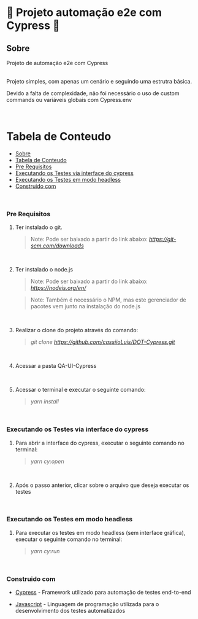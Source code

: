 # 🚀 Projeto automação e2e com Cypress 🚀

<a name="sobre"></a>

## Sobre

Projeto de automação e2e com Cypress <br><br>

Projeto simples, com apenas um cenário e seguindo uma estrutra básica. <br>

Devido a falta de complexidade, não foi necessário o uso de custom commands ou variáveis globais com Cypress.env <br>

<br>

# Tabela de Conteudo

<!--ts-->

- [Sobre](#Sobre)
- [Tabela de Conteudo](#tabela-de-conteudo)
- [Pre Requisitos](#pre-requisitos)
- [Executando os Testes via interface do cypress](#executando-os-testes-via-interface-do-cypress)
- [Executando os Testes em modo headless](#executando-os-testes-em-modo-headless)
- [Construido com](#construido-com)
<!--te-->

<br>
<a name="pre-requisitos"></a>

### Pre Requisitos

1.  Ter instalado o git.
    > Note: Pode ser baixado a partir do link abaixo: <i>https://git-scm.com/downloads</i>

<br>

2.  Ter instalado o node.js

    > Note: Pode ser baixado a partir do link abaixo: <i>https://nodejs.org/en/</i>

    > Note: Também é necessário o NPM, mas este gerenciador de pacotes vem junto na instalação do node.js</i>

<br>

3.  Realizar o clone do projeto através do comando:
    > <i>git clone https://github.com/cassiioLuis/DOT-Cypress.git</i>

<br>

4.  Acessar a pasta QA-UI-Cypress

<br>

5.  Acessar o terminal e executar o seguinte comando:
    > <i>yarn install</i>

<br>
<a name="executando-testes-interface-do-cypress"></a>

### Executando os Testes via interface do cypress

1. Para abrir a interface do cypress, executar o seguinte comando no terminal:
   > <i>yarn cy:open</i>

<br>

2. Após o passo anterior, clicar sobre o arquivo que deseja executar os testes

<br>
<a name="executando-testes-em-modo-headless"></a>

### Executando os Testes em modo headless

1. Para executar os testes em modo headless (sem interface gráfica), executar o seguinte comando no terminal:
   > <i>yarn cy:run</i>

<br>
<a name="construido-com"></a>

### Construido com

- [Cypress] - Framework utilizado para automação de testes end-to-end

- [Javascript] - Linguagem de programação utilizada para o desenvolvimento dos testes automatizados

[cypress]: https://www.cypress.io/
[javascript]: https://www.javascript.com/

